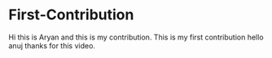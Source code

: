 # First-Contribution
Hi this is Aryan and this is my contribution.
This is my first contribution
hello anuj thanks for this video.

